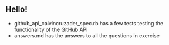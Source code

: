 ## Hello!

- github_api_calvincruzader_spec.rb has a few tests testing the functionality of the GitHub API 
- answers.md has the answers to all the questions in exercise

